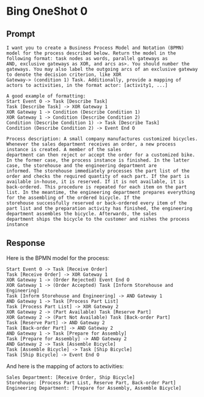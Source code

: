 # Bing OneShot 0

## Prompt 

    I want you to create a Business Process Model and Notation (BPMN) model for the process described below. Return the model in the following format: task nodes as words, parallel gateways as 
    AND, exclusive gateways as XOR, and arcs as>. You should number the gateways. You may also label the outgoing arcs of an exclusive gateway to denote the decision criterion, like XOR 
    Gateway-> (condition 1) Task. Additionally, provide a mapping of actors to activities, in the format actor: [activity1, ...]

    A good example of formatting:
    Start Event O -> Task [Describe Task]
    Task [Describe Task] -> XOR Gateway 1
    XOR Gateway 1 -> Condition (Describe Condition 1)
    XOR Gateway 1 -> Condition (Describe Condition 2)
    Condition (Describe Condition 1) -> Task [Describe Task]
    Condition (Describe Condition 2) -> Event End O

    Process description: A small company manufactures customized bicycles. Whenever the sales department receives an order, a new process instance is created. A member of the sales 
    department can then reject or accept the order for a customized bike. In the former case, the process instance is finished. In the latter case, the storehouse and the engineering department are 
    informed. The storehouse immediately processes the part list of the order and checks the required quantity of each part. If the part is available in-house, it is reserved. If it is not available, it is 
    back-ordered. This procedure is repeated for each item on the part list. In the meantime, the engineering department prepares everything for the assembling of the ordered bicycle. If the 
    storehouse successfully reserved or back-ordered every item of the part list and the preparation activity has finished, the engineering department assembles the bicycle. Afterwards, the sales 
    department ships the bicycle to the customer and nishes the process instance

## Response
Here is the BPMN model for the process:

```
Start Event O -> Task [Receive Order]
Task [Receive Order] -> XOR Gateway 1
XOR Gateway 1 -> (Order Rejected) Event End O
XOR Gateway 1 -> (Order Accepted) Task [Inform Storehouse and Engineering]
Task [Inform Storehouse and Engineering] -> AND Gateway 1
AND Gateway 1 -> Task [Process Part List]
Task [Process Part List] -> XOR Gateway 2
XOR Gateway 2 -> (Part Available) Task [Reserve Part]
XOR Gateway 2 -> (Part Not Available) Task [Back-order Part]
Task [Reserve Part] -> AND Gateway 2
Task [Back-order Part] -> AND Gateway 2
AND Gateway 1 -> Task [Prepare for Assembly]
Task [Prepare for Assembly] -> AND Gateway 2
AND Gateway 2 -> Task [Assemble Bicycle]
Task [Assemble Bicycle] -> Task [Ship Bicycle]
Task [Ship Bicycle] -> Event End O
```

And here is the mapping of actors to activities:

```
Sales Department: [Receive Order, Ship Bicycle]
Storehouse: [Process Part List, Reserve Part, Back-order Part]
Engineering Department: [Prepare for Assembly, Assemble Bicycle]
```